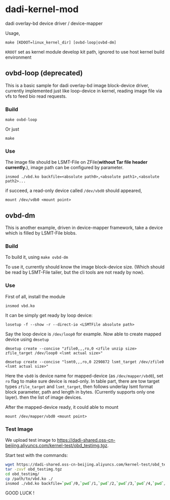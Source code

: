 # dadi-kernel-mod

dadi overlay-bd device driver / device-mapper

Usage,

`make [KDOOT=linux_kernel_dir] [ovbd-loop|ovbd-dm]`

`KROOT` set as kernel module develop kit path, ignored to use host kernel build environment

## ovbd-loop (deprecated)

This is a basic sample for dadi overlay-bd image block-device driver,
currently implemented just like loop-device in kernel, reading image file via vfs to feed bio
read requests.

### Build

`make ovbd-loop`

Or just 

`make`

### Use

The image file should be LSMT-File on ZFile(__without Tar file header currently.__), image path can be configured by parameter.

`insmod ./vbd.ko backfile=<absolute path0>,<absolute path1>,<absolute path2>...`

if succeed, a read-only device called `/dev/vbd0` should appeared, 

`mount /dev/vdb0 <mount point>`

## ovbd-dm

This is another example, driven in device-mapper framework, take a device which is filled by LSMT-File blobs.

### Build

To build it, using
`make ovbd-dm`

To use it, currently should know the image block-device size. (Which should be read by LSMT-File tailer, but 
the cli tools are not ready by now).

### Use

First of all, install the module

`insmod vbd.ko`

It can be simply get ready by loop device:

`losetup -f --show -r --direct-io <LSMTFile absolute path>`

Say the loop device is `/dev/loop0` for example. Now able to create mapped device using `dmsetup`

`dmsetup create --concise "zfile0,,,ro,0 <zfile unzip size> zfile_target /dev/loop0 <lsmt actual size>"`

`dmsetup create --concise "lsmt0,,,ro,0 2290872 lsmt_target /dev/zfile0 <lsmt actual size>"`

Here the `vbd0` is device name for mapped-device (as `/dev/mapper/vbd0`), set `ro` flag to make sure
device is read-only. 
In table part, there are tow target types `zfile_target` and `lsmt_target`, then follows underlay lsmt format block parameter, path and length in bytes.
(Currently supports only one layer). then the list of image devices.

After the mapped-device ready, it could able to mount

`mount /dev/mapper/vbd0 <mount point>`


### Test Image
We upload test image to https://dadi-shared.oss-cn-beijing.aliyuncs.com/kernel-test/obd_testimg.tgz.

Start test with the commands:
```bash
wget https://dadi-shared.oss-cn-beijing.aliyuncs.com/kernel-test/obd_testimg.tgz
tar -zxvf obd_testimg.tgz
cd obd_testimg/
cp /path/to/vbd.ko ./
insmod ./vbd.ko backfile=`pwd`/0,`pwd`/1,`pwd`/2,`pwd`/3,`pwd`/4,`pwd`/5,`pwd`/6
```
GOOD LUCK !
